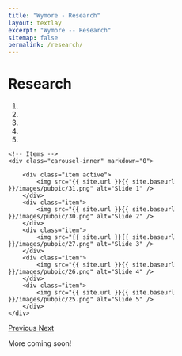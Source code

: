 ```yaml
---
title: "Wymore - Research"
layout: textlay
excerpt: "Wymore -- Research"
sitemap: false
permalink: /research/
---
```


# Research

<div markdown="0" id="carousel" class="carousel slide" data-ride="carousel" data-interval="5000" data-pause="hover" >
    <!-- Menu -->
    <ol class="carousel-indicators">
        <li data-target="#carousel" data-slide-to="0" class="active"></li>
        <li data-target="#carousel" data-slide-to="1"></li>
        <li data-target="#carousel" data-slide-to="2"></li>
        <li data-target="#carousel" data-slide-to="3"></li>
        <li data-target="#carousel" data-slide-to="4"></li>
    </ol>

    <!-- Items -->
    <div class="carousel-inner" markdown="0">

        <div class="item active">
            <img src="{{ site.url }}{{ site.baseurl }}/images/pubpic/31.png" alt="Slide 1" />
        </div>
        <div class="item">
            <img src="{{ site.url }}{{ site.baseurl }}/images/pubpic/30.png" alt="Slide 2" />
        </div>
        <div class="item">
            <img src="{{ site.url }}{{ site.baseurl }}/images/pubpic/27.png" alt="Slide 3" />
        </div>
        <div class="item">
            <img src="{{ site.url }}{{ site.baseurl }}/images/pubpic/26.png" alt="Slide 4" />
        </div>
        <div class="item">
            <img src="{{ site.url }}{{ site.baseurl }}/images/pubpic/25.png" alt="Slide 5" />
        </div>
    </div>
  <a class="left carousel-control" href="#carousel" role="button" data-slide="prev">
    <span class="glyphicon glyphicon-chevron-left" aria-hidden="true"></span>
    <span class="sr-only">Previous</span>
  </a>
  <a class="right carousel-control" href="#carousel" role="button" data-slide="next">
    <span class="glyphicon glyphicon-chevron-right" aria-hidden="true"></span>
    <span class="sr-only">Next</span>
  </a>
</div>

More coming soon!

